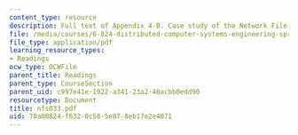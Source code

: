```yaml
---
content_type: resource
description: Full text of Appendix 4-B. Case study of the Network File System (NFS)
file: /media/courses/6-824-distributed-computer-systems-engineering-spring-2006/70a00824f6320c585e878eb17e2e4071_nfs033.pdf
file_type: application/pdf
learning_resource_types:
- Readings
ocw_type: OCWFile
parent_title: Readings
parent_type: CourseSection
parent_uid: c997e41e-1922-a341-23a2-40acbb0edd90
resourcetype: Document
title: nfs033.pdf
uid: 70a00824-f632-0c58-5e87-8eb17e2e4071
---
```

